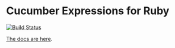 # Cucumber Expressions for Ruby

[![Build Status](https://travis-ci.org/cucumber/cucumber-expressions-ruby.svg?branch=master)](https://travis-ci.org/cucumber/cucumber-expressions-ruby)

[The docs are here](http://docs.cucumber.io/cucumber/cucumber-expressions/).
